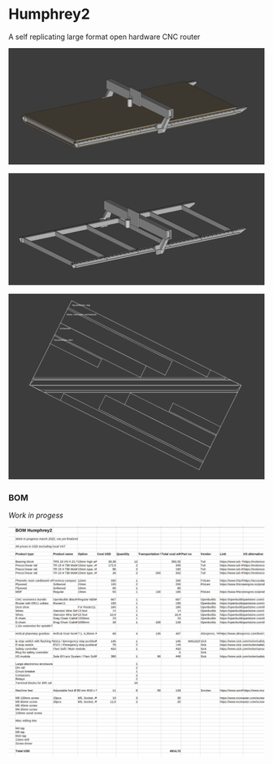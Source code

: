 # Humphrey2
A self replicating large format open hardware CNC router

![](img/humphrey2-rough-3d-sketch-with-plywood-top-and-bottom.JPG)

![](img/humphrey2-rough-3d-sketch-core-parts.JPG)

![](img/humphrey2-nesting-test-critical-parts.JPG)

### BOM
*Work in progess*

![](img/BOM-humphrey2.JPG)
